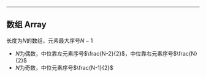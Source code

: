 
---
## 数组 Array

长度为$N$的数组，元素最大序号$N-1$

+ $N$为偶数，中位靠左元素序号$\frac{N-2}{2}$，中位靠右元素序号$\frac{N}{2}$
+ $N$为奇数，中位元素序号$\frac{N-1}{2}$

